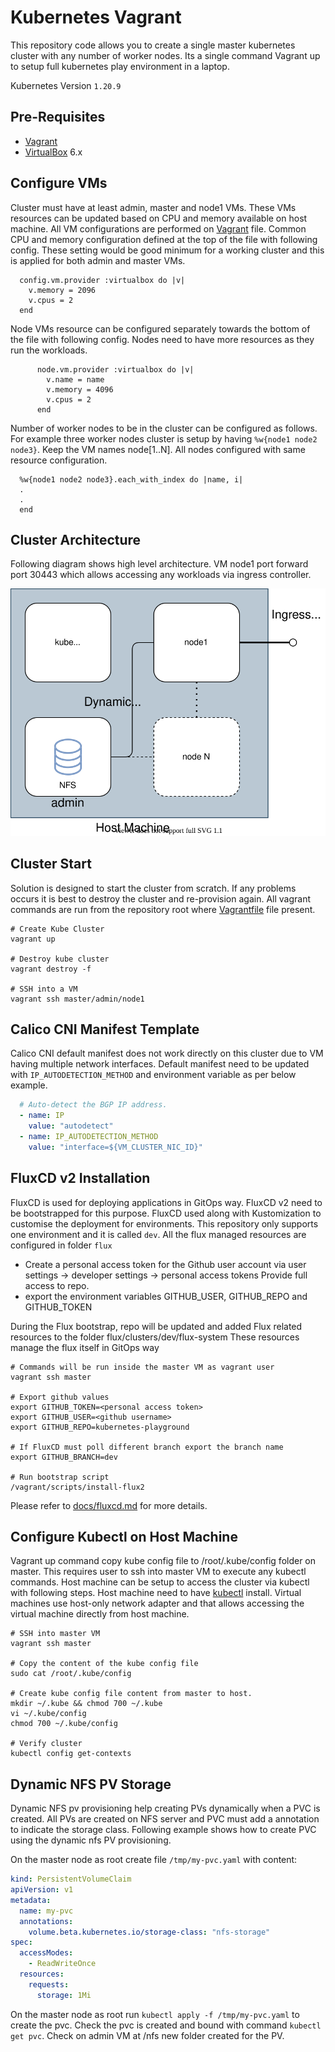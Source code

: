 # Kubernetes Vagrant

This repository code allows you to create a single master kubernetes cluster with any number of worker nodes.
Its a single command Vagrant up to setup full kubernetes play environment in a laptop.

Kubernetes Version `1.20.9`

## Pre-Requisites

- [Vagrant](https://www.vagrantup.com/docs/installation)
- [VirtualBox](https://www.virtualbox.org/manual/ch02.html) 6.x


## Configure VMs

Cluster must have at least admin, master and node1 VMs. These VMs resources can be updated based on CPU and memory
available on host machine. All VM configurations are performed on [Vagrant](Vagrant) file. Common CPU and memory 
configuration defined at the top of the file with following config. These setting would be good minimum for a working
cluster and this is applied for both admin and master VMs.
```shell
  config.vm.provider :virtualbox do |v|
    v.memory = 2096
    v.cpus = 2
  end
```

Node VMs resource can be configured separately towards the bottom of the file with following config. Nodes need to have
more resources as they run the workloads.
```shell
      node.vm.provider :virtualbox do |v|
        v.name = name
        v.memory = 4096
        v.cpus = 2
      end
```

Number of worker nodes to be in the cluster can be configured as follows. For example three worker nodes cluster is
setup by having `%w{node1 node2 node3}`. Keep the VM names node[1..N]. All nodes configured with same resource
configuration.
```shell
  %w{node1 node2 node3}.each_with_index do |name, i|
  .
  .
  end
```

## Cluster Architecture

Following diagram shows high level architecture. VM node1 port forward port 30443 which allows accessing any workloads
via ingress controller.

![alt text](docs/architecture.svg)

## Cluster Start

Solution is designed to start the cluster from scratch. If any problems occurs it is best to destroy the cluster and
re-provision again. All vagrant commands are run from the repository root where [Vagrantfile](Vagrantfile) file present.

```shell
# Create Kube Cluster
vagrant up

# Destroy kube cluster
vagrant destroy -f

# SSH into a VM
vagrant ssh master/admin/node1
```

## Calico CNI Manifest Template

Calico CNI default manifest does not work directly on this cluster due to VM having multiple network interfaces.
Default manifest need to be updated with `IP_AUTODETECTION_METHOD` and environment variable as per below example.
```yaml
  # Auto-detect the BGP IP address.
  - name: IP
    value: "autodetect"
  - name: IP_AUTODETECTION_METHOD
    value: "interface=${VM_CLUSTER_NIC_ID}"
```

## FluxCD v2 Installation

FluxCD is used for deploying applications in GitOps way. FluxCD v2 need to be bootstrapped for this purpose. FluxCD used
along with Kustomization to customise the deployment for environments. This repository only supports one environment
and it is called `dev`. All the flux managed resources are configured in folder `flux`

- Create a personal access token for the Github user account via user settings -> developer settings -> personal access tokens
  Provide full access to repo.
- export the environment variables GITHUB_USER, GITHUB_REPO and GITHUB_TOKEN

During the Flux bootstrap, repo will be updated and added Flux related resources to the folder  flux/clusters/dev/flux-system
These resources manage the flux itself in GitOps way

```shell
# Commands will be run inside the master VM as vagrant user
vagrant ssh master

# Export github values
export GITHUB_TOKEN=<personal access token>
export GITHUB_USER=<github username>
export GITHUB_REPO=kubernetes-playground

# If FluxCD must poll different branch export the branch name
export GITHUB_BRANCH=dev

# Run bootstrap script
/vagrant/scripts/install-flux2
```

Please refer to [docs/fluxcd.md](docs/fluxcd.md) for more details.

## Configure Kubectl on Host Machine

Vagrant up command copy kube config file to /root/.kube/config folder on master. This requires user to ssh into master VM
to execute any kubectl commands. Host machine can be setup to access the cluster via kubectl with following steps. Host 
machine need to have [kubectl](https://kubernetes.io/docs/tasks/tools/install-kubectl/) install. Virtual machines use
host-only network adapter and that allows accessing the virtual machine directly from host machine.

```shell
# SSH into master VM
vagrant ssh master

# Copy the content of the kube config file
sudo cat /root/.kube/config

# Create kube config file content from master to host.
mkdir ~/.kube && chmod 700 ~/.kube
vi ~/.kube/config
chmod 700 ~/.kube/config

# Verify cluster 
kubectl config get-contexts
```

## Dynamic NFS PV Storage

Dynamic NFS pv provisioning help creating PVs dynamically when a PVC is created. All PVs are created on NFS server
and PVC must add a annotation to indicate the storage class. Following example shows how to create PVC using
the dynamic nfs PV provisioning.

On the master node as root create file `/tmp/my-pvc.yaml` with content:
```yaml
kind: PersistentVolumeClaim
apiVersion: v1
metadata:
  name: my-pvc
  annotations:
    volume.beta.kubernetes.io/storage-class: "nfs-storage"
spec:
  accessModes:
    - ReadWriteOnce
  resources:
    requests:
      storage: 1Mi
```

On the master node as root run `kubectl apply -f /tmp/my-pvc.yaml` to create the pvc.
Check the pvc is created and bound with command `kubectl get pvc`. Check on admin VM at /nfs
new folder created for the PV.
